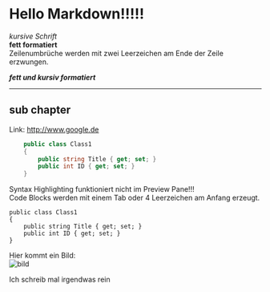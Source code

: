 ﻿# Hello Markdown!!!!!
_kursive Schrift_  
__fett formatiert__  
Zeilenumbrüche werden mit zwei Leerzeichen am Ende der Zeile erzwungen.

___fett und kursiv formatiert___

---
## sub chapter

Link: <http://www.google.de>

```C#
    public class Class1
    {
        public string Title { get; set; }
        public int ID { get; set; }
    }
```
Syntax Highlighting funktioniert nicht im Preview Pane!!!  
Code Blocks werden mit einem Tab oder 4 Leerzeichen am Anfang erzeugt.

    public class Class1
    {
        public string Title { get; set; }
        public int ID { get; set; }
    }

Hier kommt ein Bild:  
![bild](http://lorempixel.com/400/200)

Ich schreib mal irgendwas rein